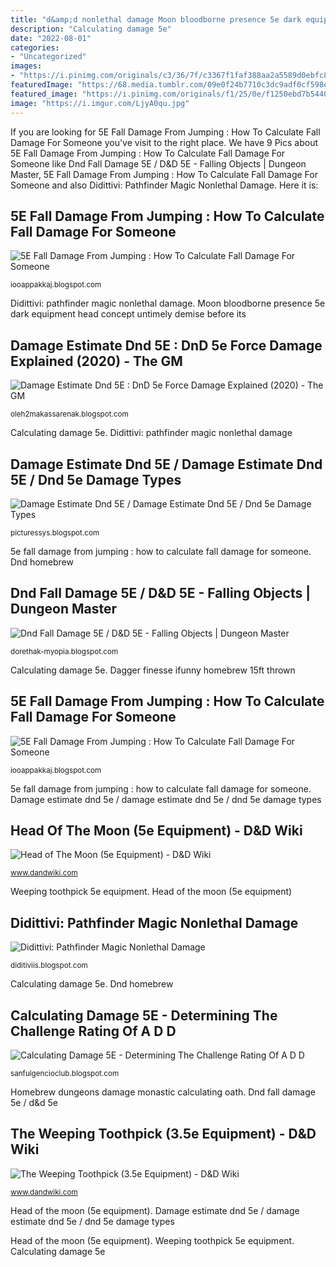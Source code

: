 ```yaml
---
title: "d&amp;d nonlethal damage Moon bloodborne presence 5e dark equipment head concept untimely demise before its"
description: "Calculating damage 5e"
date: "2022-08-01"
categories:
- "Uncategorized"
images:
- "https://i.pinimg.com/originals/c3/36/7f/c3367f1faf388aa2a5589d0ebfc81546.png"
featuredImage: "https://68.media.tumblr.com/09e0f24b7710c3dc9adf0cf598e5ca47/tumblr_nmzdy2vkpV1roa7fno1_500.png"
featured_image: "https://i.pinimg.com/originals/f1/25/0e/f1250ebd7b54405778d6e80054fdb974.jpg"
image: "https://i.imgur.com/LjyA0qu.jpg"
---
```


If you are looking for 5E Fall Damage From Jumping : How To Calculate Fall Damage For Someone you've visit to the right place. We have 9 Pics about 5E Fall Damage From Jumping : How To Calculate Fall Damage For Someone like Dnd Fall Damage 5E / D&amp;D 5E - Falling Objects | Dungeon Master, 5E Fall Damage From Jumping : How To Calculate Fall Damage For Someone and also Didittivi: Pathfinder Magic Nonlethal Damage. Here it is:

## 5E Fall Damage From Jumping : How To Calculate Fall Damage For Someone

![5E Fall Damage From Jumping : How To Calculate Fall Damage For Someone](https://i.imgur.com/LjyA0qu.jpg "Dnd fall damage 5e / d&amp;d 5e")

<small>iooappakkaj.blogspot.com</small>

Didittivi: pathfinder magic nonlethal damage. Moon bloodborne presence 5e dark equipment head concept untimely demise before its

## Damage Estimate Dnd 5E : DnD 5e Force Damage Explained (2020) - The GM

![Damage Estimate Dnd 5E : DnD 5e Force Damage Explained (2020) - The GM](https://i.pinimg.com/originals/c3/36/7f/c3367f1faf388aa2a5589d0ebfc81546.png "5e fall damage from jumping : how to calculate fall damage for someone")

<small>oleh2makassarenak.blogspot.com</small>

Calculating damage 5e. Didittivi: pathfinder magic nonlethal damage

## Damage Estimate Dnd 5E / Damage Estimate Dnd 5E / Dnd 5e Damage Types

![Damage Estimate Dnd 5E / Damage Estimate Dnd 5E / Dnd 5e Damage Types](https://i.pinimg.com/originals/f0/6d/de/f06dde7ebafb3a712956d190c803ebae.jpg "5e fall damage from jumping : how to calculate fall damage for someone")

<small>picturessys.blogspot.com</small>

5e fall damage from jumping : how to calculate fall damage for someone. Dnd homebrew

## Dnd Fall Damage 5E / D&amp;D 5E - Falling Objects | Dungeon Master

![Dnd Fall Damage 5E / D&amp;D 5E - Falling Objects | Dungeon Master](https://lh3.googleusercontent.com/proxy/EbhO0sVdt6UxSUhLuLYgswcMimQEgiyRu9v00eYJV6AYNdoNOBOEonusDSnYcQMwXaKwBJ6_-SIofcsLdxcv3PZyMAXm1fLk8-X0HvnWvWTAzOewRmNqEge2i0aaQvbc7PFEz-BJ0J8Y_M8IXU3ZNAF4-wmhToKpwkjHDrp03eK36FYEGell9bM_hUJb1nFvVxYvT5Q8h16HcQ=w1200-h630-p-k-no-nu "Moon bloodborne presence 5e dark equipment head concept untimely demise before its")

<small>dorethak-myopia.blogspot.com</small>

Calculating damage 5e. Dagger finesse ifunny homebrew 15ft thrown

## 5E Fall Damage From Jumping : How To Calculate Fall Damage For Someone

![5E Fall Damage From Jumping : How To Calculate Fall Damage For Someone](https://lh3.googleusercontent.com/proxy/a1y3sN-rr6PlUhdHnW4DXtmURpp0fAMP6xAhde45NT39BozQZgpyP7IQCfdtrtSYz45DYl5EccSWPpAZSPTYtVDoXvKqSPulT6L_fQvppkqZrmwObb0rTUXgpqh_HGfLDSEurCw2xd66C1CeuPgl9UR4TR-Tgjg=w1200-h630-p-k-no-nu "Homebrew dungeons damage monastic calculating oath")

<small>iooappakkaj.blogspot.com</small>

5e fall damage from jumping : how to calculate fall damage for someone. Damage estimate dnd 5e / damage estimate dnd 5e / dnd 5e damage types

## Head Of The Moon (5e Equipment) - D&amp;D Wiki

![Head of The Moon (5e Equipment) - D&amp;D Wiki](https://68.media.tumblr.com/09e0f24b7710c3dc9adf0cf598e5ca47/tumblr_nmzdy2vkpV1roa7fno1_500.png "Head of the moon (5e equipment)")

<small>www.dandwiki.com</small>

Weeping toothpick 5e equipment. Head of the moon (5e equipment)

## Didittivi: Pathfinder Magic Nonlethal Damage

![Didittivi: Pathfinder Magic Nonlethal Damage](https://lh3.googleusercontent.com/proxy/uou7RXL_CAhhsYCgM7Xg1-T0zeibCUVTwjfItixlhbKCinB8_48dihmJVLykrxE3oly5qtlXm_zQf6U2Ze4eOB_1En9sSz-5o-rmacuFvq5Udwx6OG7lI0bqZ1mlTPJ7EcXaUPChgCsfY2jz3AH_rKfEk8ZL895DhoWffcpEDykvmMl8FlD03mVUaTKClxNmnHZ1WN9uJaHoOA=w1200-h630-p-k-no-nu "Dagger finesse ifunny homebrew 15ft thrown")

<small>diditiviis.blogspot.com</small>

Calculating damage 5e. Dnd homebrew

## Calculating Damage 5E - Determining The Challenge Rating Of A D D

![Calculating Damage 5E - Determining The Challenge Rating Of A D D](https://i.pinimg.com/originals/f1/25/0e/f1250ebd7b54405778d6e80054fdb974.jpg "Dnd homebrew")

<small>sanfulgencioclub.blogspot.com</small>

Homebrew dungeons damage monastic calculating oath. Dnd fall damage 5e / d&amp;d 5e

## The Weeping Toothpick (3.5e Equipment) - D&amp;D Wiki

![The Weeping Toothpick (3.5e Equipment) - D&amp;D Wiki](https://www.dandwiki.com/w/images/7/7e/The_toothpick73-01.jpeg "Damage estimate dnd 5e : dnd 5e force damage explained (2020)")

<small>www.dandwiki.com</small>

Head of the moon (5e equipment). Damage estimate dnd 5e / damage estimate dnd 5e / dnd 5e damage types

Head of the moon (5e equipment). Weeping toothpick 5e equipment. Calculating damage 5e

